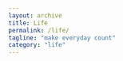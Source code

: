 ```yaml
---
layout: archive
title: Life
permalink: /life/
tagline: "make everyday count"
category: "life"
---
```

